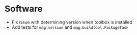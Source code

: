 # Software

- Fix issue with determining version when toolbox is installed
- Add tests for `mag.version` and `mag.buildtool.PackageTask`
